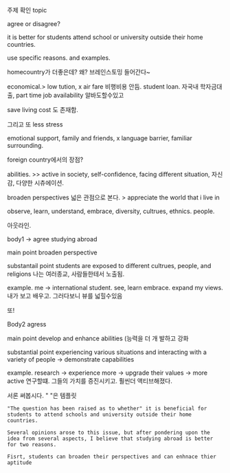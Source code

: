 

주제 확인 topic

agree or disagree? 

it is better for students attend school or university outside their home countries.

use specific reasons. and examples. 


homecountry가 더좋은데? 왜? 브레인스토밍 들어간다~

economical.> low tution, x air fare 비행비용 안듬. student loan. 자국내 학자금대출, part time job availability 알바도할수있고

save living cost 도 존재함.

그리고 또 less stress

emotional support, family and friends, x language barrier, familiar surrounding.


foreign country에서의 장점?


abilities.  >> active in society, self-confidence, facing different situation, 자신감, 다양한 시츄에이션. 


broaden perspectives 넓은 관점으로 본다. > appreciate the world that i live in

observe, learn, understand, embrace, diversity, cultrues, ethnics. people.


아웃라인.

body1 -> agree studying abroad

main point broaden perspective

substantail point students are exposed to different cultrues, people, and religions 나는 여러종교, 사람들한테서 노출됨.

example. me -> international student. see, learn embrace. expand my views. 내가 보고 배우고. 그러다보니 뷰를 넓힐수있음

또! 

Body2 agress

main point develop and enhance abilities (능력을 더 개 발하고 강화

substantial point experiencing various situations and interacting with a variety of people -> demonstrate capabilities


example. research -> experience more -> upgrade their values -> more active 연구할떄. 그들의 가치를 증진시키고. 훨씬더 액티브해졌다.

서론 써봅시다.
" "은 템플릿

```
"The question has been raised as to whether" it is beneficial for students to attend schools and university outside their home countries.

Several opinions arose to this issue, but after pondering upon the idea from several aspects, I believe that studying abroad is better for two reasons.

Fisrt, students can broaden their perspectives and can enhnace thier aptitude





```



















